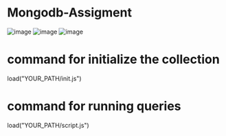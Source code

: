 # Mongodb-Assigment
![image](https://github.com/AhMmedMahmoud/Mongodb-Assigment/assets/104006521/eea3e781-d1a7-4808-a82b-d75568ab3929)
![image](https://github.com/AhMmedMahmoud/Mongodb-Assigment/assets/104006521/2242ca90-7337-43e0-ac03-8b740c7173e4)
![image](https://github.com/AhMmedMahmoud/Mongodb-Assigment/assets/104006521/01fbb0e3-d07c-4479-bbb0-c96c108ddb9a)
# command for initialize the collection
load("YOUR_PATH/init.js")
# command for running queries
load("YOUR_PATH/script.js")
